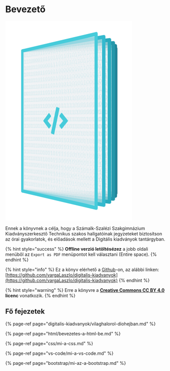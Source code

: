 # Bevezető

![](.gitbook/assets/digipub.png)

Ennek a könyvnek a célja, hogy a Számalk-Szalézi Szakgimnázium Kiadványszerkesztő Technikus szakos hallgatóinak jegyzeteket biztosítson az órai gyakorlatok, és előadások mellett a Digitális kiadványok tantárgyban.

{% hint style="success" %}
**Offline verzió letöltésézez** a jobb oldali menüből az `Export as PDF` menüpontot kell választani \(Entire space\).
{% endhint %}

{% hint style="info" %}
Ez a könyv elérhető a [Github](https://github.io)-on, az alábbi linken: [https://github.com/vargaLaszlo/digitalis-kiadvanyok](https://github.com/vargaLaszlo/digitalis-kiadvanyok)
{% endhint %}

{% hint style="warning" %}
Erre a könyvre a [**Creative Commons CC BY 4.0**](https://creativecommons.org/licenses/by/4.0/deed.hu) **licenc** vonatkozik.
{% endhint %}

## Fő fejezetek

{% page-ref page="digitalis-kiadvanyok/vilaghalorol-diohejban.md" %}

{% page-ref page="html/bevezetes-a-html-be.md" %}

{% page-ref page="css/mi-a-css.md" %}

{% page-ref page="vs-code/mi-a-vs-code.md" %}

{% page-ref page="bootstrap/mi-az-a-bootstrap.md" %}

